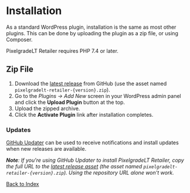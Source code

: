 # Installation

As a standard WordPress plugin, installation is the same as most other plugins. This can be done by uploading the plugin as a zip file, or using Composer.

PixelgradeLT Retailer requires PHP 7.4 or later.

## Zip File

1. Download the [latest release](https://github.com/pixelgradelt/pixelgradelt-retailer/releases/latest) from GitHub (use the asset named `pixelgradelt-retailer-{version}.zip`).
2. Go to the _Plugins &rarr; Add New_ screen in your WordPress admin panel and click the __Upload Plugin__ button at the top.
3. Upload the zipped archive.
4. Click the __Activate Plugin__ link after installation completes.

### Updates

[GitHub Updater](https://github.com/afragen/github-updater) can be used to receive notifications and install updates when new releases are available.

*__Note__: If you're using GitHub Updater to install PixelgradeLT Retailer, copy the full URL to the [latest release asset](https://github.com/pixelgradelt/pixelgradelt-retailer/releases/latest) (the asset named `pixelgradelt-retailer-{version}.zip`). Using the repository URL alone won't work.*

[Back to Index](index.md)
